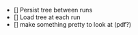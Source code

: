 - [] Persist tree between runs
- [] Load tree at each run
- [] make something pretty to look at (pdf?)